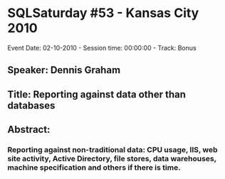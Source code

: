 # SQLSaturday #53 - Kansas City 2010
Event Date: 02-10-2010 - Session time: 00:00:00 - Track: Bonus
## Speaker: Dennis Graham
## Title: Reporting against data other than databases
## Abstract:
### Reporting against non-traditional data: CPU usage, IIS, web site activity, Active Directory, file stores, data warehouses, machine specification and others if there is time.
